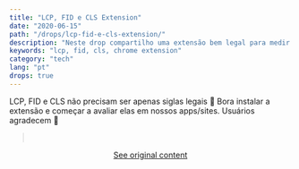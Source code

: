 ```yaml
---
title: "LCP, FID e CLS Extension"
date: "2020-06-15"
path: "/drops/lcp-fid-e-cls-extension/"
description: "Neste drop compartilho uma extensão bem legal para medir LCP, FID e CLS."
keywords: "lcp, fid, cls, chrome extension"
category: "tech"
lang: "pt"
drops: true
---
```


<div class="drop">

LCP, FID e CLS não precisam ser apenas siglas legais 🤣 Bora instalar a extensão e começar a avaliar elas em nossos apps/sites. Usuários agradecem 🌸

<div  class="default_mb">
<blockquote class="twitter-tweet"><a style="border: 0;text-decoration: none;" href="https://twitter.com/addyosmani/status/1272438696936116224?ref_src=twsrc%5Etfw">&nbsp;</a></blockquote> <script async src="https://platform.twitter.com/widgets.js" charset="utf-8"></script>
</div>

<center class="center-original-content">
<a href="https://twitter.com/obetomuniz/status/1272563378918248448" target="_blank" rel="noopener noreferrer">See original content</a>
</center>

</div>
